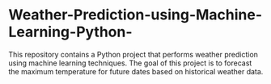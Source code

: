 # Weather-Prediction-using-Machine-Learning-Python-
This repository contains a Python project that performs weather prediction using machine learning techniques. The goal of this project is to forecast the maximum temperature for future dates based on historical weather data.
